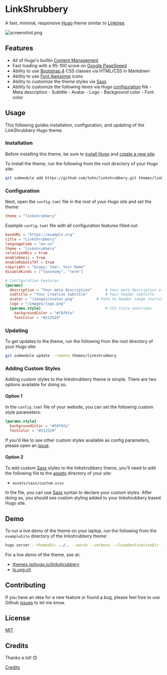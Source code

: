 # LinkShrubbery

A fast, minimal, responsive [Hugo](https://gohugo.io/) theme similar to
[Linktree](https://linktr.ee).

![screenshot.png](https://raw.githubusercontent.com/tohn/linkshrubbery/main/images/screenshot.png)

## Features

- All of Hugo's builtin [Content
  Management](https://gohugo.io/content-management/)
- Fast loading with a 95-100 score on [Google
  PageSpeed](https://developers.google.com/speed/pagespeed/insights/)
- Ability to use [Bootstrap
  4](https://getbootstrap.com/docs/4.0/getting-started/introduction/)
  CSS classes via HTML/CSS in Markdown
- Ability to use [Font Awesome](https://fontawesome.com/) icons
- Ability to customize the theme styles via [Sass](https://sass-lang.com/)
- Ability to customize the following items via Hugo
  [configuration](https://gohugo.io/getting-started/configuration/) file
      - Meta description
      - Subtitle
      - Avatar
      - Logo
      - Background color
      - Font color

## Usage

This following guides installation, configuration, and updating of the
LinkShrubbery Hugo theme.

### Installation

Before installing this theme, be sure to [install
Hugo](https://gohugo.io/getting-started/quick-start/)
and [create a new
site](https://gohugo.io/getting-started/quick-start/#step-2-create-a-new-site).

To install the theme, run the following from the root directory of your
Hugo site:

```bash
git submodule add https://github.com/tohn/linkshrubbery.git themes/linkshrubbery
```

### Configuration

Next, open the `config.toml` file in the root of your Hugo site and set
the theme:

```toml
theme = "linkshrubbery"
```

Example `config.toml` file with all configuration features filled out:

```toml
baseURL = "https://example.org"
title = "LinkShrubbery"
languageCode = "en-us"
theme = "linkshrubbery"
relativeURLs = true
enableEmoji = true
enableRobotsTXT = true
copyright = "&copy; Year, Your Name"
disableKinds = ["taxonomy", "term"]

# Configuration Features
[params]
  description = "Your meta description"      # Your meta description of the site
  subtitle = "Your Creative Subtitle"        # Your header subtitle
  avatar = "/images/avatar.png"          # Path to header image starting from the static directory
  logo = "/images/logo.png"
  [params.style]                             # CSS style overrides
    backgroundColor = "#f8f9fa"
    fontColor = "#212529"
```

### Updating

To get updates to the theme, run the following from the root directory
of your Hugo site:

```bash
git submodule update --remote themes/linkshrubbery
```

### Adding Custom Styles

Adding custom styles to the linkshrubbery theme is simple. There are two
options available for doing so.

#### Option 1

In the `config.toml` file of your website, you can set the following
custom style parameters:

```toml
[params.style]
  backgroundColor = "#f8f9fa"
  fontColor = "#212529"
```

If you'd like to see other custom styles available as config parameters,
please open an [issue](https://github.com/tohn/linkshrubbery/issues).

#### Option 2

To add custom [Sass](https://sass-lang.com/) styles to the linkshrubbery
theme, you'll need to add the following file to the
[assets](https://gohugo.io/hugo-pipes/introduction/#asset-directory)
directory of your site:

- `assets/sass/custom.scss`

In the file, you can use [Sass](https://sass-lang.com/) syntax to
declare your custom styles. After doing so, you should see custom
styling added to your linkshrubbery based Hugo site.

## Demo

To run a live demo of the theme on your laptop, run the following from
the `exampleSite` directory of the linkshrubbery theme:

```bash
hugo server --themesDir ../.. --watch --verbose --cleanDestinationDir --disableFastRender
```

For a live demo of the theme, see at:

- [themes.gohugo.io/linkshrubbery](https://themes.gohugo.io/linkshrubbery)
- [ls.uxg.ch](https://ls.uxg.ch)

## Contributing

If you have an idea for a new feature or found a bug, please feel free
to use Github [issues](https://github.com/tohn/linkshrubbery/issues)
to let me know.

## License

[MIT](LICENSE)

## Credits

Thanks a lot! :blush:

[Credits](CREDITS.md)
